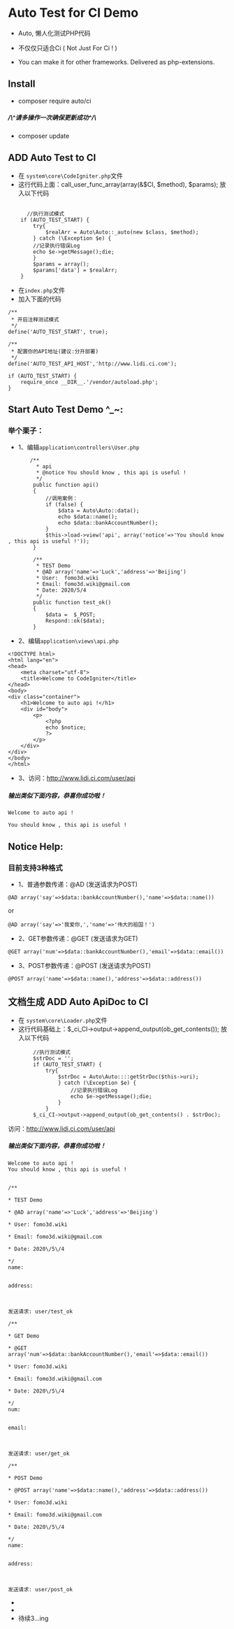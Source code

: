 
# Auto Test for CI Demo
* Auto, 懒人化测试PHP代码

* 不仅仅只适合Ci ( Not Just For Ci ! ) 

* You can make it for other frameworks. Delivered as php-extensions.


## Install
* composer require auto/ci
##### /\\^请多操作一次确保更新成功^/\
* composer update


## ADD  Auto Test  to CI 
* 在 `system\core\CodeIgniter.php`文件
* 这行代码上面：call_user_func_array(array(&$CI, $method), $params); 放入以下代码
```$php

      //执行测试模式
	if (AUTO_TEST_START) {
		try{
			$realArr = Auto\Auto::_auto(new $class, $method);
		} catch (\Exception $e) {
		//记录执行错误Log
		echo $e->getMessage();die;
		}
		$params = array();
		$params['data'] = $realArr;
	}
```
* 在`index.php`文件
* 加入下面的代码
```
/**
 * 开启注释测试模式
 */
define('AUTO_TEST_START', true);

/**
 * 配置你的API地址(建议:分开部署)
 */
define('AUTO_TEST_API_HOST','http://www.lidi.ci.com');

if (AUTO_TEST_START) {
    require_once __DIR__.'/vendor/autoload.php';
}
```

## Start Auto Test Demo ^_~:
### 举个栗子：
* 1、编辑`application\controllers\User.php`
```
       /**
    	 * api
         * @notice You should know , this api is useful !
    	 */
    	public function api()
    	{
            //调用案例：
            if (false) {
                $data = Auto\Auto::data();
                echo $data::name();
                echo $data::bankAccountNumber();
            }
    		$this->load->view('api', array('notice'=>'You should know , this api is useful !'));
    	}
    
        /**
         * TEST Demo
         * @AD array('name'=>'Luck','address'=>'Beijing')
         * User:  fomo3d.wiki
         * Email: fomo3d.wiki@gmail.com
         * Date: 2020/5/4
         */
        public function test_ok()
        {
            $data =  $_POST;
            Respond::ok($data);
        }
```
* 2、编辑`application\views\api.php`
```
<!DOCTYPE html>
<html lang="en">
<head>
    <meta charset="utf-8">
    <title>Welcome to CodeIgniter</title>
</head>
<body>
<div class="container">
    <h1>Welcome to auto api !</h1>
    <div id="body">
        <p>
            <?php
            echo $notice;
            ?>
        </p>
    </div>
</div>
</body>
</html>
```
* 3、访问：http://www.lidi.ci.com/user/api
##### 输出类似下面内容，恭喜你成功啦！
```
Welcome to auto api !

You should know , this api is useful !

```
## Notice Help:

### 目前支持3种格式
* 1、普通参数传递：@AD (发送请求为POST)
```
@AD array('say'=>$data::bankAccountNumber(),'name'=>$data::name())
```
or
```
@AD array('say'=>'我爱你,','name'=>'伟大的祖国！')
```
* 2、GET参数传递：@GET (发送请求为GET)
```
@GET array('num'=>$data::bankAccountNumber(),'email'=>$data::email())
```

* 3、POST参数传递：@POST (发送请求为POST)
```
@POST array('name'=>$data::name(),'address'=>$data::address())
```

## 文档生成 ADD   Auto  ApiDoc to CI 
* 在 `system\core\Loader.php`文件
* 这行代码基础上：$_ci_CI->output->append_output(ob_get_contents()); 放入以下代码
```$php
        //执行测试模式
     	$strDoc = '';
     	if (AUTO_TEST_START) {
     		try{
     			$strDoc = Auto\Auto::::getStrDoc($this->uri);
     			} catch (\Exception $e) {
     				//记录执行错误Log
     				echo $e->getMessage();die;
     			}
     		}
     	$_ci_CI->output->append_output(ob_get_contents() . $strDoc);
```
访问：http://www.lidi.ci.com/user/api
##### 输出类似下面内容，恭喜你成功啦！
```
Welcome to auto api !
You should know , this api is useful !


/**

* TEST Demo

* @AD array('name'=>'Luck','address'=>'Beijing')

* User: fomo3d.wiki

* Email: fomo3d.wiki@gmail.com

* Date: 2020\/5\/4

*/
name:


address:



发送请求: user/test_ok

/**

* GET Demo

* @GET array('num'=>$data::bankAccountNumber(),'email'=>$data::email())

* User: fomo3d.wiki

* Email: fomo3d.wiki@gmail.com

* Date: 2020\/5\/4

*/
num:


email:



发送请求: user/get_ok

/**

* POST Demo

* @POST array('name'=>$data::name(),'address'=>$data::address())

* User: fomo3d.wiki

* Email: fomo3d.wiki@gmail.com

* Date: 2020\/5\/4

*/
name:


address:



发送请求: user/post_ok
```
*
*
* 待续3...ing



